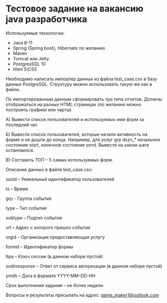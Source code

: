 # Тестовое задание на вакансию java разработчика

Используемые технологии:

- Java 8-11
- Spring (Spring boot), Hibernate по желанию
- Maven
- Tomcat или Jetty
- PostgresSQL 10
- Html 5\CSS

Необходимо написать импортер данных из файла test_case.csv в базу данных PostgreSQL. Структуру можно использовать такую же как в файле.

По импортированным данным сформировать три типа отчетов. Должны отображаться на разных HTML страницах (по желанию можно построить графики или чарты)

А) Вывести список пользователей и используемых ими форм за последний час

Б) Вывести список пользователей, которые начали активность на форме и не дошли до конца. Например, для услуг grp dszn_* начальное состояние start, конечное состояние send. Вывести на каком шаге остановился.

В) Составить ТОП – 5 самых используемых форм.

Описание данных в файле test_case.csv:

ssoid – Уникальный идентификатор пользователей

ts – Время

grp - Группа события

type – Тип события

subtype – Подтип события

url – Адрес с которого пришло событие

orgid – Организация предоставляющая услугу

formid – Идентификатор формы

ltpa – Ключ сессии (в данном наборе пустой)

sudirresponse – Ответ от сервиса авторизации (в данном наборе пустой)

ymdh – Дата в формате YYYY-MM-DD-HH

Срок выполнения задания – не более недели.

Вопросы и результаты присылать на адрес: game_maker1@outlook.com
